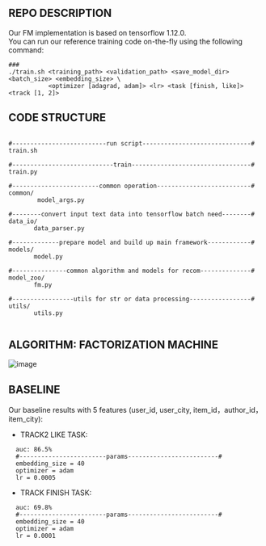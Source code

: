 REPO DESCRIPTION
-------  
Our FM implementation is based on tensorflow 1.12.0.  
You can run our reference training code on-the-fly using the following command:  

```
###
./train.sh <training_path> <validation_path> <save_model_dir> <batch_size> <embedding_size> \
           <optimizer [adagrad, adam]> <lr> <task [finish, like]> <track [1, 2]>  
```
 
CODE STRUCTURE
--------------  

<pre><code> 
#--------------------------run script------------------------------#
train.sh  

#----------------------------train---------------------------------#
train.py  

#------------------------common operation--------------------------#
common/  
  &nbsp; &nbsp; &nbsp; model_args.py  
  
#--------convert input text data into tensorflow batch need--------#
data_io/  
 &nbsp; &nbsp; &nbsp; data_parser.py  

#-------------prepare model and build up main framework------------#
models/  
 &nbsp; &nbsp;&nbsp;  model.py  

#---------------common algorithm and models for recom--------------#
model_zoo/  
 &nbsp; &nbsp; &nbsp; fm.py  

#-----------------utils for str or data processing-----------------#
utils/  
 &nbsp; &nbsp; &nbsp; utils.py
 </code></pre>


ALGORITHM: FACTORIZATION MACHINE
--------------------------------

![image](https://github.com/challenge-ICME2019-Bytedance/Bytedance_ICME_challenge/raw/master/images/fm.jpg)

BASELINE
-------  
Our baseline results with 5 features (user_id, user_city, item_id，author_id，item_city):   

  * TRACK2 LIKE TASK: 
  ```  
    auc: 86.5% 
    #------------------------params-------------------------#
    embedding_size = 40
    optimizer = adam  
    lr = 0.0005
  ```
  * TRACK FINISH TASK: 
  ```  
    auc: 69.8% 
    #------------------------params-------------------------#
    embedding_size = 40
    optimizer = adam   
    lr = 0.0001
  ```



